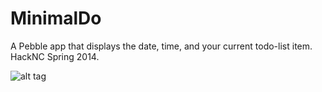 MinimalDo
=========

A Pebble app that displays the date, time, and your current todo-list item. HackNC Spring 2014.

![alt tag](http://imgur.com/EmgES7C)
